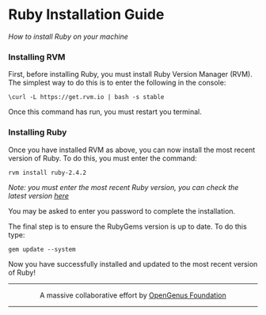 # Ruby Installation Guide

*How to install Ruby on your machine*

### Installing RVM
First, before installing Ruby, you must install Ruby Version Manager (RVM). The simplest way to do this is to enter the following in the console:

`\curl -L https://get.rvm.io | bash -s stable`

Once this command has run, you must restart you terminal.

### Installing Ruby

Once you have installed RVM as above, you can now install the most recent version of Ruby. To do this, you must enter the command:

`rvm install ruby-2.4.2`

*Note: you must enter the most recent Ruby version, you can check the latest version <a href="https://www.ruby-lang.org/en/downloads/">here</a>*

You may be asked to enter you password to complete the installation.

The final step is to ensure the RubyGems version is up to date. To do this type:

`gem update --system`

Now you have successfully installed and updated to the most recent version of Ruby!


---

<p align="center">
	A massive collaborative effort by <a href="https://github.com/OpenGenus/cosmos">OpenGenus Foundation</a> 
</p>

---

